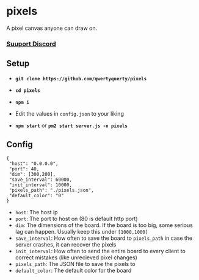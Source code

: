 # pixels

A pixel canvas anyone can draw on.

### [Suuport Discord](https://discord.gg/JF3kg77)

## Setup

- **`git clone https://github.com/qwertyquerty/pixels`**

- **`cd pixels`**

- **`npm i`**

- Edit the values in `config.json` to your liking

- **`npm start`** or **`pm2 start server.js -n pixels`**

## Config

```
{
 "host": "0.0.0.0",
 "port": 40,
 "dim": [300,200],
 "save_interval": 60000,
 "init_interval": 10000,
 "pixels_path": "./pixels.json",
 "default_color": "0"
}
```

- `host`: The host ip
- `port`: The port to host on (80 is default http port)
- `dim`: The dimensions of the board. If the board is too big, some serious lag can happen. Usually keep this under `[1000,1000]`
- `save_interval`: How often to save the board to `pixels_path` in case the server crashes, it can recover the pixels
- `init_interval`: How often to send the entire board to every client to correct mistakes (like unrecieved pixel changes)
- `pixels_path`: The JSON file to save the pixels to
- `default_color`: The default color for the board
